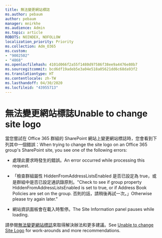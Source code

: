 ```yaml
---
title: 無法變更網站標誌
ms.author: pebaum
author: pebaum
manager: mnirkhe
ms.audience: Admin
ms.topic: article
ROBOTS: NOINDEX, NOFOLLOW
localization_priority: Priority
ms.collection: Adm_O365
ms.custom:
- "9002502"
- "4868"
ms.openlocfilehash: 4101d066f2a55f1480d97586f38ee9a4476e80b7
ms.sourcegitcommit: bcd6df19adeb5e3a04e518a05621dd6c68da93f2
ms.translationtype: HT
ms.contentlocale: zh-TW
ms.lasthandoff: 04/30/2020
ms.locfileid: "43955713"
---
```

# <a name="unable-to-change-site-logo"></a><span data-ttu-id="fe241-102">無法變更網站標誌</span><span class="sxs-lookup"><span data-stu-id="fe241-102">Unable to change site logo</span></span>

<span data-ttu-id="fe241-103">當您嘗試在 Office 365 群組的 SharePoint 網站上變更網站標誌時，您會看到下列其中一個錯誤：</span><span class="sxs-lookup"><span data-stu-id="fe241-103">When trying to change the site logo on an Office 365 group's SharePoint site, you see one of the following errors:</span></span>

- <span data-ttu-id="fe241-104">處理此要求時發生的錯誤。</span><span class="sxs-lookup"><span data-stu-id="fe241-104">An error occurred while processing this request.</span></span>

- <span data-ttu-id="fe241-105">「檢查群組屬性 HiddenFromAddressListsEnabled 是否已設定為 true，或是群組中是否已設定通訊錄原則。</span><span class="sxs-lookup"><span data-stu-id="fe241-105">"Check to see if group property HiddenFromAddressListsEnabled is set to true, or if Address Book Policies are set on the group.</span></span> <span data-ttu-id="fe241-106">否則的話，請稍後再試一次。」</span><span class="sxs-lookup"><span data-stu-id="fe241-106">Otherwise please try again later."</span></span>

- <span data-ttu-id="fe241-107">網站資訊面板會在載入時暫停。</span><span class="sxs-lookup"><span data-stu-id="fe241-107">The Site Information panel pauses while loading.</span></span>

<span data-ttu-id="fe241-108">請參閱[無法變更網站標誌](https://docs.microsoft.com/sharepoint/troubleshoot/sites/error-when-changing-o365-site-logo)來取得解決辦法和更多建議。</span><span class="sxs-lookup"><span data-stu-id="fe241-108">See [Unable to change Site Logo](https://docs.microsoft.com/sharepoint/troubleshoot/sites/error-when-changing-o365-site-logo) for work-arounds and more recommendations.</span></span>
